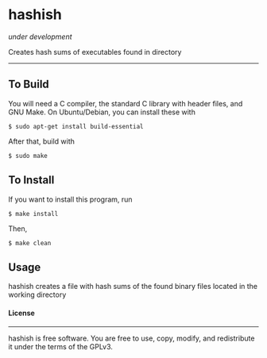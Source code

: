 hashish
===
_under development_

Creates hash sums of executables found in directory
  
---
  
To Build
--------
You will need a C compiler, the standard C library with header files, and 
GNU Make. On Ubuntu/Debian, you can install these with
  ```
  $ sudo apt-get install build-essential
  ```
After that, build with
  ```
  $ sudo make
  ```
To Install
----------
If you want to install this program, run
  ```
  $ make install
  ```
Then, 
  ```
  $ make clean
  ```
Usage
-----
hashish creates a file with hash sums of the found binary files located in
the working directory
 
#### License
-------
hashish is free software. You are free to use, copy, modify, and redistribute it
under the terms of the GPLv3.
